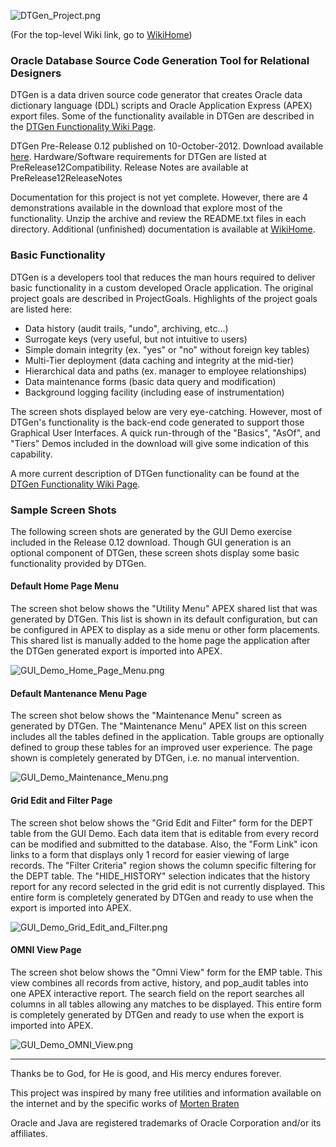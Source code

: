 ![DTGen_Project.png](https://github.com/DDieterich/DTGen/wiki/DTGen_Project.png)

(For the top-level Wiki link, go to [WikiHome](https://github.com/DDieterich/DTGen/wiki/home))

### Oracle Database Source Code Generation Tool for Relational Designers ###

DTGen is a data driven source code generator that creates Oracle data dictionary language (DDL) scripts and Oracle Application Express (APEX) export files.  Some of the functionality available in DTGen are described in the [DTGen Functionality Wiki Page](https://github.com/DDieterich/DTGen/wiki/DTGenFunctionality).

DTGen Pre-Release 0.12 published on 10-October-2012. Download available [here](https://github.com/DDieterich/DTGen/wiki/dtgen_0.12.zip).  Hardware/Software requirements for DTGen are listed at PreRelease12Compatibility.  Release Notes are available at PreRelease12ReleaseNotes

Documentation for this project is not yet complete.  However, there are 4 demonstrations available in the download that explore most of the functionality.  Unzip the archive and review the README.txt files in each directory.  Additional (unfinished) documentation is available at [WikiHome](https://github.com/DDieterich/DTGen/wiki/home).

### Basic Functionality ###

DTGen is a developers tool that reduces the man hours required to deliver basic functionality in a custom developed Oracle application.  The original project goals are described in ProjectGoals.  Highlights of the project goals are listed here:

  * Data history (audit trails, "undo", archiving, etc...)
  * Surrogate keys (very useful, but not intuitive to users)
  * Simple domain integrity (ex. "yes" or "no" without foreign key tables)
  * Multi-Tier deployment (data caching and integrity at the mid-tier)
  * Hierarchical data and paths (ex. manager to employee relationships)
  * Data maintenance forms (basic data query and modification)
  * Background logging facility (including ease of instrumentation)

The screen shots displayed below are very eye-catching. However, most of DTGen's functionality is the back-end code generated to support those Graphical User Interfaces. A quick run-through of the "Basics", "AsOf", and "Tiers" Demos included in the download will give some indication of this capability.

A more current description of DTGen functionality can be found at the [DTGen Functionality Wiki Page](https://github.com/DDieterich/DTGen/wiki/DTGenFunctionality).

### Sample Screen Shots ###

The following screen shots are generated by the GUI Demo exercise included in the Release 0.12 download.  Though GUI generation is an optional component of DTGen, these screen shots display some basic functionality provided by DTGen.

#### Default Home Page Menu ####

The screen shot below shows the "Utility Menu" APEX shared list that was generated by DTGen.  This list is shown in its default configuration, but can be configured in APEX to display as a side menu or other form placements.  This shared list is manually added to the home page the application after the DTGen generated export is imported into APEX.

![GUI_Demo_Home_Page_Menu.png](https://github.com/DDieterich/DTGen/wiki/GUI_Demo_Home_Page_Menu.png)

#### Default Mantenance Menu Page ####

The screen shot below shows the "Maintenance Menu" screen as generated by DTGen.  The "Maintenance Menu" APEX list on this screen includes all the tables defined in the application.  Table groups are optionally defined to group these tables for an improved user experience.  The page shown is completely generated by DTGen, i.e. no manual intervention.

![GUI_Demo_Maintenance_Menu.png](https://github.com/DDieterich/DTGen/wiki/GUI_Demo_Maintenance_Menu.png)

#### Grid Edit and Filter Page ####

The screen shot below shows the "Grid Edit and Filter" form for the DEPT table from the GUI Demo.  Each data item that is editable from every record can be modified and submitted to the database.  Also, the "Form Link" icon links to a form that displays only 1 record for easier viewing of large records.  The "Filter Criteria" region shows the column specific filtering for the DEPT table.  The "HIDE\_HISTORY" selection indicates that the history report for any record selected in the grid edit is not currently displayed. This entire form is completely generated by DTGen and ready to use when the export is imported into APEX.

![GUI_Demo_Grid_Edit_and_Filter.png](https://github.com/DDieterich/DTGen/wiki/GUI_Demo_Grid_Edit_and_Filter.png)

#### OMNI View Page ####

The screen shot below shows the "Omni View" form for the EMP table.  This view combines all records from active, history, and pop\_audit tables into one APEX interactive report.  The search field on the report searches all columns in all tables allowing any matches to be displayed. This entire form is completely generated by DTGen and ready to use when the export is imported into APEX.

![GUI_Demo_OMNI_View.png](https://github.com/DDieterich/DTGen/wiki/GUI_Demo_OMNI_View.png)


---


Thanks be to God, for He is good, and His mercy endures forever.

This project was inspired by many free utilities and information available on the internet and by the specific works of [Morten Braten](http://ora-00001.blogspot.com/)

Oracle and Java are registered trademarks of Oracle Corporation and/or its affiliates.

